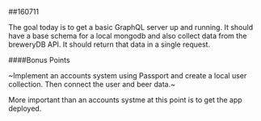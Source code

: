 ##160711

The goal today is to get a basic GraphQL server up and running. It should have a base schema for a local mongodb and also collect data from the breweryDB API. It should return that data in a single request.

####Bonus Points

~Implement an accounts system using Passport and create a local user collection. Then connect the user and beer data.~

More important than an accounts systme at this point is to get the app deployed.
